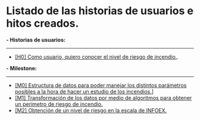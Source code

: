 # Listado de las historias de usuarios e hitos creados.

**- Historias de usuarios:**
___

   - [[H0] Como usuario, quiero conocer el nivel de riesgo de incendio.](https://github.com/MauronMP/PMP_IV/issues/7).

**- Milestone:**
___

   - [[M0] Estructura de datos para poder manejar los distintos parámetros posibles a la hora de hacer un estudio de los incendios.](https://github.com/MauronMP/PMP_IV/milestone/2)]
   - [[M1] Transformación de los datos por medio de algoritmos para obtener un perímetro de riesgo de incendio.](https://github.com/MauronMP/PMP_IV/milestone/7)
   - [[M2] Obtención de un nivel de riesgo en la escala de INFOEX.](https://github.com/MauronMP/PMP_IV/milestone/8)